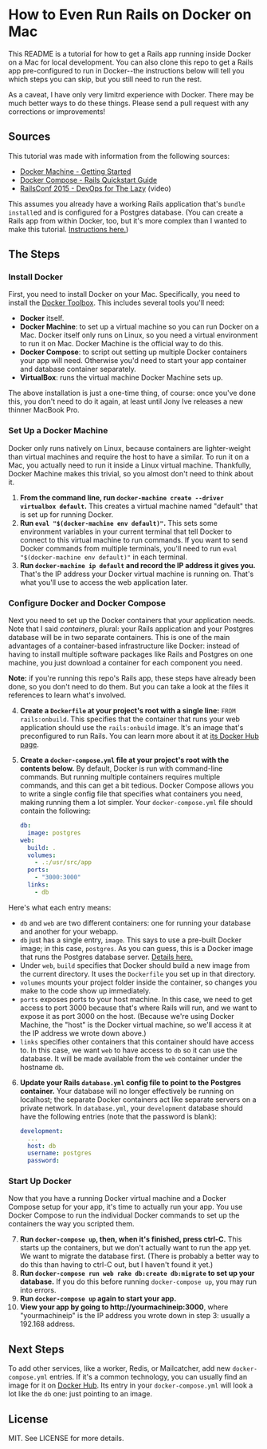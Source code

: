 # How to Even Run Rails on Docker on Mac

This README is a tutorial for how to get a Rails app running inside Docker on a Mac for local development. You can also clone this repo to get a Rails app pre-configured to run in Docker--the instructions below will tell you which steps you can skip, but you still need to run the rest.

As a caveat, I have only very limitrd experience with Docker. There may be much better ways to do these things. Please send a pull request with any corrections or improvements!

## Sources

This tutorial was made with information from the following sources:

- [Docker Machine - Getting Started](https://docs.docker.com/machine/get-started/)
- [Docker Compose - Rails Quickstart Guide](https://docs.docker.com/compose/rails/)
- [RailsConf 2015 - DevOps for The Lazy](https://www.youtube.com/watch?v=CVO_imNSw2o) (video)

This assumes you already have a working Rails application that's `bundle install`ed and is configured for a Postgres database. (You can create a Rails app from within Docker, too, but it's more complex than I wanted to make this tutorial. [Instructions here.](https://docs.docker.com/compose/rails/))

## The Steps

### Install Docker

First, you need to install Docker on your Mac. Specifically, you need to install the [Docker Toolbox](https://www.docker.com/docker-toolbox). This includes several tools you'll need:

- **Docker** itself.
- **Docker Machine**: to set up a virtual machine so you can run Docker on a Mac. Docker itself only runs on Linux, so you need a virtual environment to run it on Mac. Docker Machine is the official way to do this.
- **Docker Compose**: to script out setting up multiple Docker containers your app will need. Otherwise you'd need to start your app container and database container separately.
- **VirtualBox**: runs the virtual machine Docker Machine sets up.

The above installation is just a one-time thing, of course: once you've done this, you don't need to do it again, at least until Jony Ive releases a new thinner MacBook Pro.

### Set Up a Docker Machine

Docker only runs natively on Linux, because containers are lighter-weight than virtual machines and require the host to have a similar. To run it on a Mac, you actually need to run it inside a Linux virtual machine. Thankfully, Docker Machine makes this trivial, so you almost don't need to think about it.

1. **From the command line, run `docker-machine create --driver virtualbox default`.** This creates a virtual machine named "default" that is set up for running Docker.
2. **Run `eval "$(docker-machine env default)"`.** This sets some environment variables in your current terminal that tell Docker to connect to this virtual machine to run commands. If you want to send Docker commands from multiple terminals, you'll need to run `eval "$(docker-machine env default)"` in each terminal.
3. **Run `docker-machine ip default` and record the IP address it gives you.** That's the IP address your Docker virtual machine is running on. That's what you'll use to access the web application later.

### Configure Docker and Docker Compose

Next you need to set up the Docker containers that your application needs. Note that I said *containers*, plural: your Rails application and your Postgres database will be in two separate containers. This is one of the main advantages of a container-based infrastructure like Docker: instead of having to install multiple software packages like Rails and Postgres on one machine, you just download a container for each component you need.

**Note:** if you're running this repo's Rails app, these steps have already been done, so you don't need to do them. But you can take a look at the files it references to learn what's involved.

4. **Create a `Dockerfile` at your project's root with a single line:** `FROM rails:onbuild`. This specifies that the container that runs your web application should use the `rails:onbuild` image. It's an image that's preconfigured to run Rails. You can learn more about it at [its Docker Hub page](https://hub.docker.com/_/rails/).
5. **Create a `docker-compose.yml` file at your project's root with the contents below.** By default, Docker is run with command-line commands. But running multiple containers requires multiple commands, and this can get a bit tedious. Docker Compose allows you to write a single config file that specifies what containers you need, making running them a lot simpler. Your `docker-compose.yml` file should contain the following:

    ```yml
    db:
      image: postgres
    web:
      build: .
      volumes:
        - .:/usr/src/app
      ports:
        - "3000:3000"
      links:
        - db
    ```

  Here's what each entry means:

  - `db` and `web` are two different containers: one for running your database and another for your webapp.
  - `db` just has a single entry, `image`. This says to use a pre-built Docker image; in this case, `postgres`. As you can guess, this is a Docker image that runs the Postgres database server. [Details here.](https://hub.docker.com/_/postgres/)
  - Under `web`, `build` specifies that Docker should build a new image from the current directory. It uses the `Dockerfile` you set up in that directory.
  - `volumes` mounts your project folder inside the container, so changes you make to the code show up immediately.
  - `ports` exposes ports to your host machine. In this case, we need to get access to port 3000 because that's where Rails will run, and we want to expose it as port 3000 on the host. (Because we're using Docker Machine, the "host" is the Docker virtual machine, so we'll access it at the IP address we wrote down above.)
  - `links` specifies other containers that this container should have access to. In this case, we want `web` to have access to `db` so it can use the database. It will be made available from the `web` container under the hostname `db`.

6. **Update your Rails `database.yml` config file to point to the Postgres container.** Your database will no longer effectively be running on localhost; the separate Docker containers act like separate servers on a private network. In `database.yml`, your `development` database should have the following entries (note that the password is blank):

    ```yml
    development:
      ...
      host: db
      username: postgres
      password:
    ```

### Start Up Docker

Now that you have a running Docker virtual machine and a Docker Compose setup for your app, it's time to actually run your app. You use Docker Compose to run the individual Docker commands to set up the containers the way you scripted them.

7. **Run `docker-compose up`, then, when it's finished, press ctrl-C.** This starts up the containers, but we don't actually want to run the app yet. We want to migrate the database first. (There is probably a better way to do this than having to ctrl-C out, but I haven't found it yet.)
8. **Run `docker-compose run web rake db:create db:migrate` to set up your database.** If you do this before running `docker-compose up`, you may run into errors.
9. **Run `docker-compose up` again to start your app.**
10. **View your app by going to http://yourmachineip:3000**, where "yourmachineip" is the IP address you wrote down in step 3: usually a 192.168 address.

## Next Steps

To add other services, like a worker, Redis, or Mailcatcher, add new `docker-compose.yml` entries. If it's a common technology, you can usually find an image for it on [Docker Hub](https://hub.docker.com/). Its entry in your `docker-compose.yml` will look a lot like the `db` one: just pointing to an image.

## License

MIT. See LICENSE for more details.
